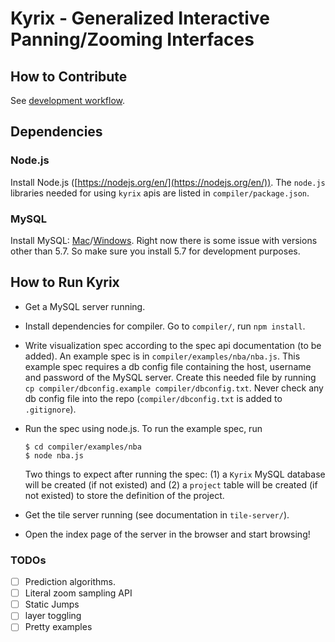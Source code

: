 # Kyrix - Generalized Interactive Panning/Zooming Interfaces
## How to Contribute
See [development workflow](https://github.com/tracyhenry/Kyrix/wiki/Development-Workflow).



## Dependencies
### Node.js
Install Node.js ([https://nodejs.org/en/](https://nodejs.org/en/)). The `node.js` libraries needed for using `kyrix` apis are listed in `compiler/package.json`. 

### MySQL
Install MySQL: [Mac](https://gist.github.com/nrollr/3f57fc15ded7dddddcc4e82fe137b58e)/[Windows](https://dev.mysql.com/doc/refman/5.7/en/windows-installation.html). Right now there is some issue with versions other than 5.7. So make sure you install 5.7 for development purposes. 


## How to Run Kyrix
* Get a MySQL server running. 

* Install dependencies for compiler. Go to `compiler/`, run `npm install`. 

* Write visualization spec according to the spec api documentation (to be added). An example spec is in `compiler/examples/nba/nba.js`. This example spec requires a db config file containing the host, username and password of the MySQL server. Create this needed file by running `cp compiler/dbconfig.example compiler/dbconfig.txt`. Never check any db config file into the repo (`compiler/dbconfig.txt` is added to `.gitignore`). 

* Run the spec using node.js. To run the example spec, run

      $ cd compiler/examples/nba
      $ node nba.js
    
    Two things to expect after running the spec: 
    (1) a `Kyrix` MySQL database will be created (if not existed) and (2) a `project` table will be created (if not existed) to store the definition of the project. 

* Get the tile server running (see documentation in `tile-server/`). 

* Open the index page of the server in the browser and start browsing! 

### TODOs

- [ ] Prediction algorithms. 
- [ ] Literal zoom sampling API
- [ ] Static Jumps
- [ ] layer toggling
- [ ] Pretty examples
